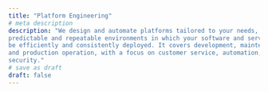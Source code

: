 ```yaml
---
title: "Platform Engineering"
# meta description
description: "We design and automate platforms tailored to your needs, obtaining
predictable and repeatable environments in which your software and services can
be efficiently and consistently deployed. It covers development, maintenance,
and production operation, with a focus on customer service, automation, and
security."
# save as draft
draft: false
---
```

